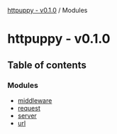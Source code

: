 [httpuppy - v0.1.0](README.md) / Modules

# httpuppy - v0.1.0

## Table of contents

### Modules

- [middleware](modules/middleware.md)
- [request](modules/request.md)
- [server](modules/server.md)
- [url](modules/url.md)
